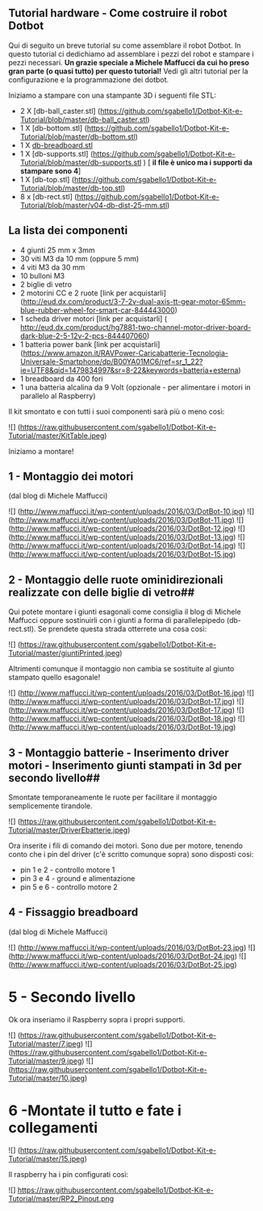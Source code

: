 ## Tutorial hardware - Come costruire il robot Dotbot ##


Qui di seguito un breve tutorial su come assemblare il robot Dotbot. In questo tutorial ci dedichiamo ad assemblare i pezzi del robot e stampare i pezzi necessari. **Un grazie speciale a Michele Maffucci da cui ho preso gran parte (o quasi tutto) per questo tutorial!** Vedi gli altri tutorial per la configurazione e la programmazione dei dotbot.

Iniziamo a stampare con una stampante 3D i seguenti file STL:
* 2 X [db-ball_caster.stl] (https://github.com/sgabello1/Dotbot-Kit-e-Tutorial/blob/master/db-ball_caster.stl)
* 1 X [db-bottom.stl] (https://github.com/sgabello1/Dotbot-Kit-e-Tutorial/blob/master/db-bottom.stl)
* 1 X [db-breadboard.stl](https://github.com/sgabello1/Dotbot-Kit-e-Tutorial/blob/master/db-breadboard.stl)
* 1 X [db-supports.stl] (https://github.com/sgabello1/Dotbot-Kit-e-Tutorial/blob/master/db-supports.stl ) [ **il file è unico ma i supporti da stampare sono 4**]
* 1 X [db-top.stl] (https://github.com/sgabello1/Dotbot-Kit-e-Tutorial/blob/master/db-top.stl)
* 8 x [db-rect.stl] (https://github.com/sgabello1/Dotbot-Kit-e-Tutorial/blob/master/v04-db-dist-25-mm.stl)

## La lista dei componenti ##
*  4 giunti 25 mm x 3mm
*  30 viti M3 da 10 mm (oppure 5 mm)
*  4 viti M3 da 30 mm
*  10 bulloni M3
*  2 biglie di vetro
*  2 motorini CC e  2 ruote [link per acquistarli] (http://eud.dx.com/product/3-7-2v-dual-axis-tt-gear-motor-65mm-blue-rubber-wheel-for-smart-car-844443000)
*  1 scheda driver motori [link per acquistarli] ( http://eud.dx.com/product/hg7881-two-channel-motor-driver-board-dark-blue-2-5-12v-2-pcs-844407060)
*  1 batteria power bank [link per acquistarli] (https://www.amazon.it/RAVPower-Caricabatterie-Tecnologia-Universale-Smartphone/dp/B00YA01MC6/ref=sr_1_22?ie=UTF8&qid=1479834997&sr=8-22&keywords=batteria+esterna) 
*  1 breadboard da 400 fori
*  1 una batteria alcalina da 9 Volt (opzionale - per alimentare i motori in parallelo al Raspberry)

Il kit smontato e con tutti i suoi componenti sarà più o meno così:

![] (https://raw.githubusercontent.com/sgabello1/Dotbot-Kit-e-Tutorial/master/KitTable.jpeg)

Iniziamo a montare!

## 1 - Montaggio dei motori

(dal blog di Michele Maffucci)


![] (http://www.maffucci.it/wp-content/uploads/2016/03/DotBot-10.jpg)
![] (http://www.maffucci.it/wp-content/uploads/2016/03/DotBot-11.jpg)
![] (http://www.maffucci.it/wp-content/uploads/2016/03/DotBot-12.jpg)
![] (http://www.maffucci.it/wp-content/uploads/2016/03/DotBot-13.jpg)
![] (http://www.maffucci.it/wp-content/uploads/2016/03/DotBot-14.jpg)
![] (http://www.maffucci.it/wp-content/uploads/2016/03/DotBot-15.jpg)

## 2 - Montaggio delle ruote ominidirezionali realizzate con delle biglie di vetro##

Qui potete montare i giunti esagonali come consiglia il blog di Michele Maffucci oppure sostinuirli con i giunti a forma di parallelepipedo (db-rect.stl). Se prendete questa strada otterrete una cosa così:

![] (https://raw.githubusercontent.com/sgabello1/Dotbot-Kit-e-Tutorial/master/giuntiPrinted.jpeg)

Altrimenti comunque il montaggio non cambia se sostituite al giunto stampato quello esagonale!

![] (http://www.maffucci.it/wp-content/uploads/2016/03/DotBot-16.jpg)
![] (http://www.maffucci.it/wp-content/uploads/2016/03/DotBot-17.jpg)
![] (http://www.maffucci.it/wp-content/uploads/2016/03/DotBot-17.jpg)
![] (http://www.maffucci.it/wp-content/uploads/2016/03/DotBot-18.jpg)
![] (http://www.maffucci.it/wp-content/uploads/2016/03/DotBot-19.jpg)


## 3 - Montaggio batterie - Inserimento driver motori - Inserimento giunti stampati in 3d per secondo livello##

Smontate temporaneamente le ruote per facilitare il montaggio semplicemente tirandole.

![] (https://raw.githubusercontent.com/sgabello1/Dotbot-Kit-e-Tutorial/master/DriverEbatterie.jpeg)

Ora inserite i fili di comando dei motori. Sono due per motore, tenendo conto che i pin del driver (c'è scritto comunque sopra) sono disposti cosi: 
* pin 1 e 2 - controllo motore 1 
* pin 3 e 4 - ground e alimentazione
* pin 5 e 6 - controllo motore 2


## 4 - Fissaggio breadboard ##

(dal blog di Michele Maffucci)

![] (http://www.maffucci.it/wp-content/uploads/2016/03/DotBot-23.jpg)
![] (http://www.maffucci.it/wp-content/uploads/2016/03/DotBot-24.jpg)
![] (http://www.maffucci.it/wp-content/uploads/2016/03/DotBot-25.jpg)

# 5 - Secondo livello ##

Ok ora inseriamo il Raspberry sopra i propri supporti.

![] (https://raw.githubusercontent.com/sgabello1/Dotbot-Kit-e-Tutorial/master/7.jpeg)
![] (https://raw.githubusercontent.com/sgabello1/Dotbot-Kit-e-Tutorial/master/9.jpeg)
![] (https://raw.githubusercontent.com/sgabello1/Dotbot-Kit-e-Tutorial/master/10.jpeg)

# 6 -Montate il tutto e fate i collegamenti ##

![] (https://raw.githubusercontent.com/sgabello1/Dotbot-Kit-e-Tutorial/master/15.jpeg)

Il raspberry ha i pin configurati così:

![]  https://raw.githubusercontent.com/sgabello1/Dotbot-Kit-e-Tutorial/master/RP2_Pinout.png 

